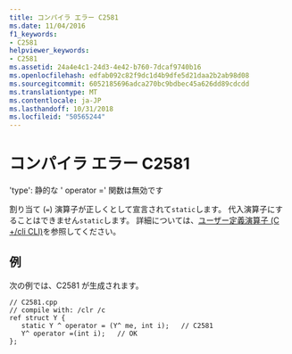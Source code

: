 ```yaml
---
title: コンパイラ エラー C2581
ms.date: 11/04/2016
f1_keywords:
- C2581
helpviewer_keywords:
- C2581
ms.assetid: 24a4e4c1-24d3-4e42-b760-7dcaf9740b16
ms.openlocfilehash: edfab092c82f9dc1d4b9dfe5d21daa2b2ab98d08
ms.sourcegitcommit: 6052185696adca270bc9bdbec45a626dd89cdcdd
ms.translationtype: MT
ms.contentlocale: ja-JP
ms.lasthandoff: 10/31/2018
ms.locfileid: "50565244"
---
```

# <a name="compiler-error-c2581"></a>コンパイラ エラー C2581

'type': 静的な ' operator =' 関数は無効です

割り当て (`=`) 演算子が正しくとして宣言されて`static`します。 代入演算子にすることはできません`static`します。 詳細については、[ユーザー定義演算子 (C +/cli CLI)](../../dotnet/user-defined-operators-cpp-cli.md)を参照してください。

## <a name="example"></a>例

次の例では、C2581 が生成されます。

```
// C2581.cpp
// compile with: /clr /c
ref struct Y {
   static Y ^ operator = (Y^ me, int i);   // C2581
   Y^ operator =(int i);   // OK
};
```
